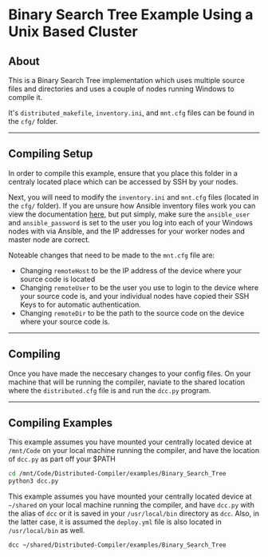 # Binary Search Tree Example Using a Unix Based Cluster

About
---------
This is a Binary Search Tree implementation which uses multiple source files and
directories and uses a couple of nodes running Windows to compile it.

It's <code>distributed_makefile</code>, <code>inventory.ini</code>,
and <code>mnt.cfg</code> files can be found in the <code>cfg/</code>
folder. 

_________
Compiling Setup
---------
In order to compile this example, ensure that you place this folder
in a centraly located place which can be accessed by SSH by your nodes.


Next, you will need to modify the <code>inventory.ini</code> and 
<code>mnt.cfg</code> files (located in the <code>cfg/</code> folder).
If you are unsure how Ansible inventory files work you can view the 
documentation [here](https://docs.ansible.com/ansible/latest/inventory_guide/intro_inventory.html),
but put simply, make sure the <code>ansible_user</code> and <code>ansible_password</code>
is set to the user you log into each of your Windows nodes with via Ansible, 
and the IP addresses for your worker nodes and master node are correct.

Noteable changes that need to be made to the <code>mnt.cfg</code> file are:

 * Changing <code>remoteHost</code> to be the IP address of the device where
 your source code is located
 * Changing <code>remoteUser</code> to be the user you use to login to the device
 where your source code is, and your individual nodes have copied their SSH Keys to
 for automatic authentication.
 * Changing <code>remoteDir</code> to be the path to the source code on the device where
 your source code is.

_________

Compiling
---------
Once you have made the neccesary changes to your config files. On your machine that will
be running the compiler, naviate to the shared location where the <code>distributed.cfg</code>
file is and run the <code>dcc.py</code> program. 

________
Compiling Examples
--------
This example assumes you have mounted your centrally located device at <code>/mnt/Code</code> 
on your local machine running the compiler, and have the location of <code>dcc.py</code> as part
off your $PATH
```bash
cd /mnt/Code/Distributed-Compiler/examples/Binary_Search_Tree
python3 dcc.py
```

This example assumes you have mounted your centrally located device at <code>~/shared</code> 
on your local machine running the compiler, and have <code>dcc.py</code> with the alias of
<code>dcc</code> or it is saved in your <code>/usr/local/bin</code> directory as <code>dcc</code>. 
Also, in the latter case, it is assumed the <code>deploy.yml</code> file is also located 
in <code>/usr/local/bin</code> as well.
```bash
dcc ~/shared/Distributed-Compiler/examples/Binary_Search_Tree
```